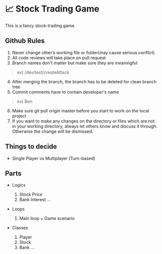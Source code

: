# 📈 Stock Trading Game 
This is a fancy stock-trading game.

## Github Rules

1. Never change other’s working file or folder(may cause serious conflict)
2. All code reviews will take place on pull request
3. Branch names don't matter but make sure they are meaningful
  > ex) /dev/test/createAttack
4. After merging the branch, the branch has to be deleted for clean branch tree
5. Commit comments have to contain developer's name
  > ex) Ben <comments here>
6. Make sure git pull origin master before you start to work on the local project
7. If you want to make any changes on the directory or files which are not in your working directory, always let others know and discuss it through. Otherwise the change will be dismissed.


## Things to decide
- Single Player vs Multiplayer (Turn-based)

## Parts
- Logics
  1. Stock Price
  2. Bank Interest
  ...
  
- Loops
  1. Main loop + Game scenario

- Classes
  1. Player
  2. Stock
  3. Bank
  ...
